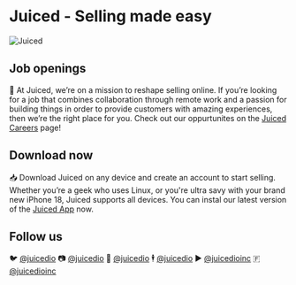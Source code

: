 # Juiced - Selling made easy  

![Juiced](https://cdn.discordapp.com/attachments/1100565653422870578/1109304080150573096/Github_2023.png)

## Job openings

💼 At Juiced, we’re on a mission to reshape selling online. If you’re looking for a job that combines collaboration through remote work and a passion for building things in order to provide customers with amazing experiences, then we’re the right place for you. Check out our oppurtunites on the [Juiced Careers](https://juiced.io/careers/) page!

## Download now

📥 Download Juiced on any device and create an account to start selling. Whether you’re a geek who uses Linux, or you're ultra savy with your brand new iPhone 18, Juiced supports all devices. You can instal our latest version of the [Juiced App](https://juiced.io/download) now. 

## Follow us

🐦  [@juicedio](https://twitter.com/juicedio)
📷  [@juicedio](https://instagram.com/juicedio)
🎵  [@juicedio](https://tiktok.com/@juicedio)
🕴️  [@juicedio](https://linkedin.com/company/juicedio)
▶️  [@juicedioinc](https://linkedin.com/@juicedioinc)
🇫   [@juicedioinc](https://facebook.com/juicedioinc)
